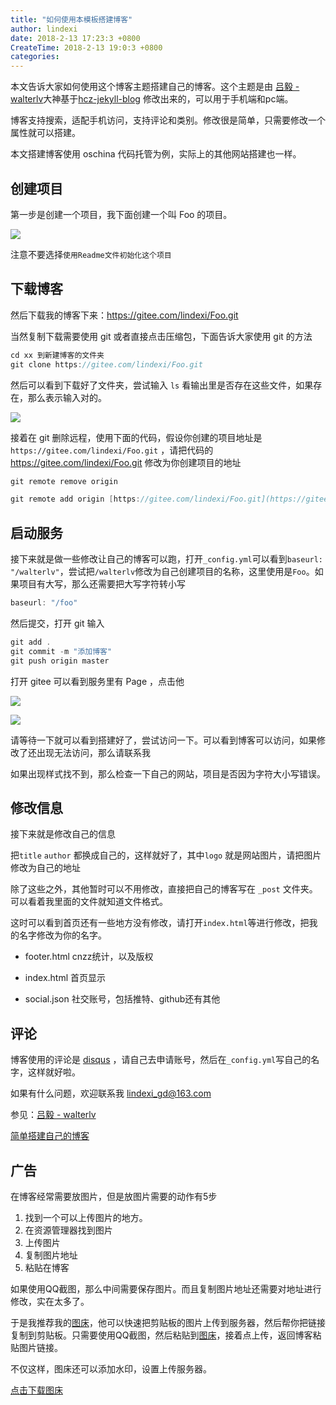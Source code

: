 ```yaml
---
title: "如何使用本模板搭建博客"
author: lindexi
date: 2018-2-13 17:23:3 +0800
CreateTime: 2018-2-13 19:0:3 +0800
categories: 
---
```


本文告诉大家如何使用这个博客主题搭建自己的博客。这个主题是由 [吕毅 - walterlv](https://walterlv.github.io/ )大神基于[hcz-jekyll-blog](https://codeasashu.github.io/hcz-jekyll-blog/) 修改出来的，可以用于手机端和pc端。

<!--more-->


<div id="toc"></div>
<!-- csdn -->

博客支持搜索，适配手机访问，支持评论和类别。修改很是简单，只需要修改一个属性就可以搭建。

本文搭建博客使用 oschina 代码托管为例，实际上的其他网站搭建也一样。

## 创建项目

第一步是创建一个项目，我下面创建一个叫 Foo 的项目。

![](http://7xqpl8.com1.z0.glb.clouddn.com/34fdad35-5dfe-a75b-2b4b-8c5e313038e2%2F20171015103919.jpg)

注意不要选择`使用Readme文件初始化这个项目`

## 下载博客

然后下载我的博客下来：https://gitee.com/lindexi/Foo.git 

当然复制下载需要使用 git 或者直接点击压缩包，下面告诉大家使用 git 的方法

```csharp
cd xx 到新建博客的文件夹
git clone https://gitee.com/lindexi/Foo.git 
```

然后可以看到下载好了文件夹，尝试输入 `ls` 看输出里是否存在这些文件，如果存在，那么表示输入对的。

![](http://7xqpl8.com1.z0.glb.clouddn.com/34fdad35-5dfe-a75b-2b4b-8c5e313038e2%2F20171019144653.jpg)

接着在 git 删除远程，使用下面的代码，假设你创建的项目地址是 `https://gitee.com/lindexi/Foo.git` ，请把代码的 https://gitee.com/lindexi/Foo.git 修改为你创建项目的地址

```csharp
git remote remove origin

git remote add origin [https://gitee.com/lindexi/Foo.git](https://gitee.com/lindexi/Foo.git )
```

## 启动服务

接下来就是做一些修改让自己的博客可以跑，打开`_config.yml`可以看到`baseurl: "/walterlv"`，尝试把`/walterlv`修改为自己创建项目的名称，这里使用是`Foo`。如果项目有大写，那么还需要把大写字符转小写

```csharp
baseurl: "/foo"
```

然后提交，打开 git 输入

```csharp
git add .
git commit -m "添加博客"
git push origin master
```

打开 gitee 可以看到服务里有 Page ，点击他

![](http://7xqpl8.com1.z0.glb.clouddn.com/34fdad35-5dfe-a75b-2b4b-8c5e313038e2%2F20171015104927.jpg)

![](http://7xqpl8.com1.z0.glb.clouddn.com/34fdad35-5dfe-a75b-2b4b-8c5e313038e2%2F20171015105014.jpg)

请等待一下就可以看到搭建好了，尝试访问一下。可以看到博客可以访问，如果修改了还出现无法访问，那么请联系我

如果出现样式找不到，那么检查一下自己的网站，项目是否因为字符大小写错误。

## 修改信息

接下来就是修改自己的信息

把`title` `author` 都换成自己的，这样就好了，其中`logo` 就是网站图片，请把图片修改为自己的地址

除了这些之外，其他暂时可以不用修改，直接把自己的博客写在 `_post` 文件夹。可以看着我里面的文件就知道文件格式。

这时可以看到首页还有一些地方没有修改，请打开`index.html`等进行修改，把我的名字修改为你的名字。

 - footer.html cnzz统计，以及版权

 - index.html 首页显示

 - social.json 社交账号，包括推特、github还有其他

## 评论

博客使用的评论是 [disqus](https://disqus.com) ，请自己去申请账号，然后在`_config.yml`写自己的名字，这样就好啦。



如果有什么问题，欢迎联系我 lindexi_gd@163.com 

参见：[吕毅 - walterlv](https://walterlv.github.io/ )

[简单搭建自己的博客](https://lindexi.gitee.io/lindexi//post/%E7%AE%80%E5%8D%95%E6%90%AD%E5%BB%BA%E8%87%AA%E5%B7%B1%E7%9A%84%E5%8D%9A%E5%AE%A2/ )

## 广告

在博客经常需要放图片，但是放图片需要的动作有5步

1. 找到一个可以上传图片的地方。
1. 在资源管理器找到图片
1. 上传图片 
1. 复制图片地址 
1. 粘贴在博客

如果使用QQ截图，那么中间需要保存图片。而且复制图片地址还需要对地址进行修改，实在太多了。

于是我推荐我的[图床](ms-windows-store://pdp/?productid=9nblggh562r2)，他可以快速把剪贴板的图片上传到服务器，然后帮你把链接复制到剪贴板。只需要使用QQ截图，然后粘贴到[图床](ms-windows-store://pdp/?productid=9nblggh562r2)，接着点上传，返回博客粘贴图片链接。

不仅这样，图床还可以添加水印，设置上传服务器。

[点击下载图床](https://www.microsoft.com/store/apps/9nblggh562r2)

